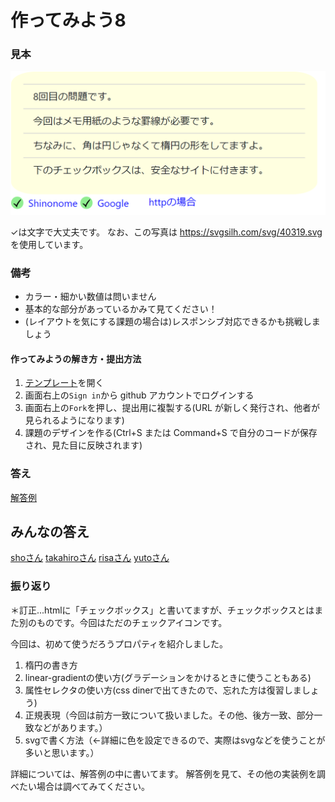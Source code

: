 # 作ってみよう8

### 見本

![作ってみよう8](./img/practice8.png)

✓は文字で大丈夫です。
なお、この写真は
https://svgsilh.com/svg/40319.svg
を使用しています。
### 備考

- カラー・細かい数値は問いません
- 基本的な部分があっているかみて見てください！
- (レイアウトを気にする課題の場合は)レスポンシブ対応できるかも挑戦しましょう

#### 作ってみようの解き方・提出方法

1. [テンプレート](https://codesandbox.io/s/zuotutemiyou8-r2o10?file=/index.html)を開く
2. 画面右上の`Sign in`から github アカウントでログインする
3. 画面右上の`Fork`を押し、提出用に複製する(URL が新しく発行され、他者が見られるようになります)
4. 課題のデザインを作る(Ctrl+S または Command+S で自分のコードが保存され、見た目に反映されます)

### 答え
[解答例](https://codesandbox.io/s/zuotutemiyou8jiedali-3ju3n)
## みんなの答え
[shoさん](https://codesandbox.io/s/zuotutemiyou8-forked-6ebgy?file=/style.css)
[takahiroさん](https://codesandbox.io/s/zuotutemiyou8-forked-z6dco?file=/style.css)
[risaさん](https://codesandbox.io/s/zuotutemiyou8-forked-2xo5z?file=/index.html)
[yutoさん](https://codesandbox.io/s/zuotutemiyou8-forked-89ccu?file=/style.css)
### 振り返り

＊訂正...htmlに「チェックボックス」と書いてますが、チェックボックスとはまた別のものです。今回はただのチェックアイコンです。

今回は、初めて使うだろうプロパティを紹介しました。

1. 楕円の書き方
2. linear-gradientの使い方(グラデーションをかけるときに使うこともある)
3. 属性セレクタの使い方(css dinerで出てきたので、忘れた方は復習しましょう)
4. 正規表現（今回は前方一致について扱いました。その他、後方一致、部分一致などがあります。）
5. svgで書く方法（←詳細に色を設定できるので、実際はsvgなどを使うことが多いと思います。）

詳細については、解答例の中に書いてます。
解答例を見て、その他の実装例を調べたい場合は調べてみてください。
